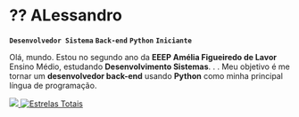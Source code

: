 # ?? ALessandro

**`Desenvolvedor Sistema`**
**`Back-end`**
**`Python`**
**`Iniciante`**


Olá, mundo. Estou no segundo ano da **EEEP Amélia Figueiredo de Lavor** Ensino Médio, estudando **Desenvolvimento Sistemas**. . . Meu objetivo é me tornar um **desenvolvedor back-end** usando **Python** como minha principal língua de programação.


<p alinhar="esquerda">
    <!-- Visualizações de perfil-->
    <a href="https://github.com/Alessandrojj" alvo="_em branco">
    <img src="https://komarev.com/ghpvc/?username=Alessandrojj&rótulo=Perfil%20views&cor=5e81ac&estilo=para-o-emblema&logo=github&logoColor=branco&Cor=preto" 
    <a href="https://github.com/Alessandrojj?tab=repositories&classificar=stargazers" alvo="_em branco">
    <img alt="Estrelas Totais" título="Total de estrelas no GitHub"
        src="https://img.shields.io/github/stars/Alessandrojj?style=for-the-badge&rótulo=Estrelas&cor=bf616a&logotipo=github" /></a>
    <!-- Seguidores com o logotipo do GitHub - >
 <a href="https://github.com/Alessandrojj?tab=followers" alvo="_em branco">
 <img alt="Seguidores" título="Siga-me no GitHub"
 src="https://img.shields.io/github/followers/Alessandrojj?style=for-the-badge&rótulo=Seguidores&cor=5e81ac&logotipo=github"/>
 </a>
 </a>
</p>

---

<h3 alinhar="centro">📚 Tecnologias pelas quais passei </h3>

<br>

<div alinhar="centro">
  <img src="https://skillicons.dev/icons?i=python,mysql,html,css,github" /><br>
    <img src="https://skillicons.dev/icons?i=vscode,pycharm,figma,windows,discord" /><br>

</div>

<br/>
<br/>

---

<h3 alinhar="esquerda">📊 Estatísticas </h3>

<br>

<p alinhar="esquerda">
  <img 
    alt="Estatísticas do GitHub" 
    alta="200" 
    estilo="preenchimento-direito: 10px;" 
    src="https://github-readme-stats.vercel.app/api?username=Alessandrojj&mostrar_icons=verdadeiro&tema=escuro&incluir_all_commits=true&localidade=en" 
  />
  <img 
    alt="Estatísticas do GitHub" 
    alta="200"
    estilo="preenchimento-direito: 10px;" 
    src="https://github-readme-stats.vercel.app/api/top-langs/?username=Alessandrojj&tema=escuro&layout=compacto" 
  />

</p>

